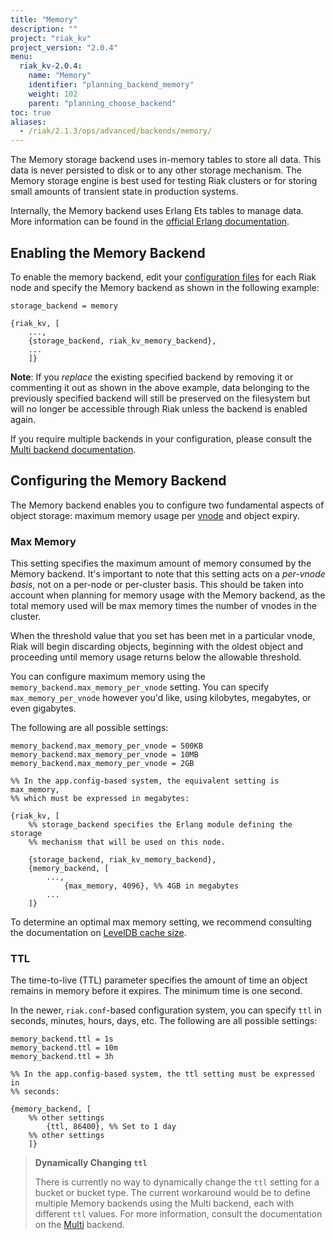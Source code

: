 ```yaml
---
title: "Memory"
description: ""
project: "riak_kv"
project_version: "2.0.4"
menu:
  riak_kv-2.0.4:
    name: "Memory"
    identifier: "planning_backend_memory"
    weight: 102
    parent: "planning_choose_backend"
toc: true
aliases:
  - /riak/2.1.3/ops/advanced/backends/memory/
---
```


[config reference]: /riak/kv/2.0.4/configuring/reference
[plan backend multi]: /riak/kv/2.0.4/setup/planning/backend/multi
[glossary vnode]: /riak/kv/2.0.4/learn/glossary/#Vnode
[plan backend leveldb]: /riak/kv/2.0.4/setup/planning/backend/leveldb

The Memory storage backend uses in-memory tables to store all data.
This data is never persisted to disk or to any other storage mechanism.
The Memory storage engine is best used for testing Riak clusters or for
storing small amounts of transient state in production systems.

Internally, the Memory backend uses Erlang Ets tables to manage data.
More information can be found in the
[official Erlang documentation](http://www.erlang.org/doc/man/ets.html).

## Enabling the Memory Backend

To enable the memory backend, edit your [configuration files][config reference]
for each Riak node and specify the Memory backend as shown in the following
example:

```riakconf
storage_backend = memory
```

```appconfig
{riak_kv, [
    ...,
    {storage_backend, riak_kv_memory_backend},
    ...
    ]}
```

**Note**: If you *replace* the existing specified backend by removing it
or commenting it out as shown in the above example, data belonging to
the previously specified backend will still be preserved on the
filesystem but will no longer be accessible through Riak unless the
backend is enabled again.

If you require multiple backends in your configuration, please consult
the [Multi backend documentation][plan backend multi].

## Configuring the Memory Backend

The Memory backend enables you to configure two fundamental aspects of
object storage: maximum memory usage per [vnode][glossary vnode]
and object expiry.

### Max Memory

This setting specifies the maximum amount of memory consumed by the
Memory backend. It's important to note that this setting acts on a
*per-vnode basis*, not on a per-node or per-cluster basis. This should
be taken into account when planning for memory usage with the Memory
backend, as the total memory used will be max memory times the number
of vnodes in the cluster.

When the threshold value that you set has been met in a particular
vnode, Riak will begin discarding objects, beginning with the oldest
object and proceeding until memory usage returns below the allowable
threshold.

You can configure maximum memory using the
`memory_backend.max_memory_per_vnode` setting. You can specify
`max_memory_per_vnode` however you'd like, using kilobytes, megabytes,
or even gigabytes.

The following are all possible settings:

```riakconf
memory_backend.max_memory_per_vnode = 500KB
memory_backend.max_memory_per_vnode = 10MB
memory_backend.max_memory_per_vnode = 2GB
```

```appconfig
%% In the app.config-based system, the equivalent setting is max_memory,
%% which must be expressed in megabytes:

{riak_kv, [
    %% storage_backend specifies the Erlang module defining the storage
    %% mechanism that will be used on this node.

    {storage_backend, riak_kv_memory_backend},
    {memory_backend, [
        ...,
            {max_memory, 4096}, %% 4GB in megabytes
        ...
    ]}
```

To determine an optimal max memory setting, we recommend consulting the
documentation on [LevelDB cache size][plan backend leveldb].

### TTL

The time-to-live (TTL) parameter specifies the amount of time an object
remains in memory before it expires. The minimum time is one second.

In the newer, `riak.conf`-based configuration system, you can specify
`ttl` in seconds, minutes, hours, days, etc. The following are all
possible settings:

```riakconf
memory_backend.ttl = 1s
memory_backend.ttl = 10m
memory_backend.ttl = 3h
```

```appconfig
%% In the app.config-based system, the ttl setting must be expressed in
%% seconds:

{memory_backend, [
    %% other settings
        {ttl, 86400}, %% Set to 1 day
    %% other settings
    ]}
```

> **Dynamically Changing `ttl`**
>
> There is currently no way to dynamically change the `ttl` setting for a
bucket or bucket type. The current workaround would be to define
multiple Memory backends using the Multi backend, each with different
`ttl` values. For more information, consult the documentation on the
[Multi][plan backend multi] backend.

